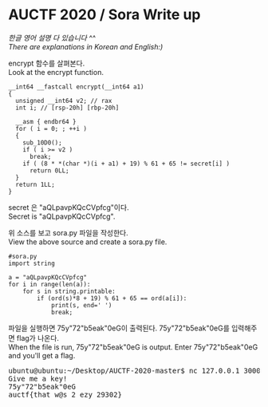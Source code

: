AUCTF 2020 / Sora Write up
======================================
_한글 영어 설명 다 있습니다 ^^_   
_There are explanations in Korean and English:)_

encrypt 함수를 살펴본다.   
Look at the encrypt function.

<pre><code>__int64 __fastcall encrypt(__int64 a1)
{
  unsigned __int64 v2; // rax
  int i; // [rsp-20h] [rbp-20h]

  __asm { endbr64 }
  for ( i = 0; ; ++i )
  {
    sub_10D0();
    if ( i >= v2 )
      break;
    if ( (8 * *(char *)(i + a1) + 19) % 61 + 65 != secret[i] )
      return 0LL;
  }
  return 1LL;
}</pre></code>

secret 은 "aQLpavpKQcCVpfcg"이다.   
Secret is "aQLpavpKQcCVpfcg".   

위 소스를 보고 sora.py 파일을 작성한다.   
View the above source and create a sora.py file.   
<pre><code>#sora.py
import string

a = "aQLpavpKQcCVpfcg"
for i in range(len(a)):
    for s in string.printable:
        if (ord(s)*8 + 19) % 61 + 65 == ord(a[i]):
            print(s, end=' ')
            break;</code></pre>
            
파일을 실행하면 75y"72"b5eak"0eG이 출력된다. 75y"72"b5eak"0eG를 입력해주면 flag가 나온다.   
When the file is run, 75y"72"b5eak"0eG is output. Enter 75y"72"b5eak"0eG and you'll get a flag.
<pre>
ubuntu@ubuntu:~/Desktop/AUCTF-2020-master$ nc 127.0.0.1 30004
Give me a key!
75y"72"b5eak"0eG       
auctf{that_w@s_2_ezy_29302}
</pre>

